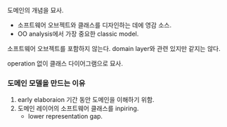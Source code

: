 도메인의 개념을 묘사.
- 소프트웨어 오브젝트와 클래스를 디자인하는 데에 영감 소스.
- OO analysis에서 가장 중요한 classic model.

소프트웨어 오브젝트를 포함하지 않는다. 
domain layer와 관련 있지만 같지는 않다. 

operation 없이 클래스 다이어그램으로 묘사.


### 도메인 모델을 만드는 이유
1. early elaboraion 기간 동안 도메인을 이해하기 위함.
2. 도메인 레이어의 소프트웨어 클래스를 inpiring.
	- lower representation gap.